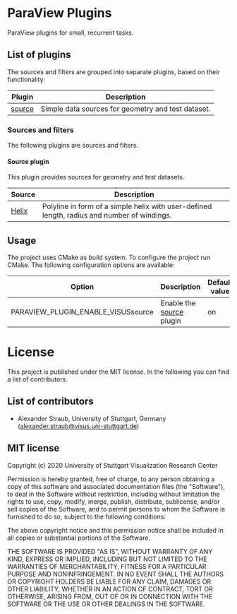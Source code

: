 # ParaView Plugins

ParaView plugins for small, recurrent tasks.

## List of plugins

The sources and filters are grouped into separate plugins, based on their functionality:

| Plugin                    | Description                                                               |
|---------------------------|---------------------------------------------------------------------------|
| [source](#source-plugin)  | Simple data sources for geometry and test dataset.                        |

### Sources and filters

The following plugins are sources and filters.

#### Source plugin

This plugin provides sources for geometry and test datasets.

| Source                                            | Description                                                                                  |
|---------------------------------------------------|----------------------------------------------------------------------------------------------|
| [Helix](plugins/source/modules/helix/Readme.md)   | Polyline in form of a simple helix with user-defined length, radius and number of windings.  |

## Usage

The project uses CMake as build system. To configure the project run CMake. The following configuration options are available:

| Option                                | Description                                   | Default value     |
|---------------------------------------|-----------------------------------------------|-------------------|
| PARAVIEW_PLUGIN_ENABLE_VISUSsource    | Enable the [source](#source-plugin) plugin    | on                |

# License

This project is published under the MIT license. In the following you can find a list of contributors.

## List of contributors

- Alexander Straub, University of Stuttgart, Germany  
  (alexander.straub@visus.uni-stuttgart.de)

## MIT license

Copyright (c) 2020 University of Stuttgart Visualization Research Center

Permission is hereby granted, free of charge, to any person obtaining a copy
of this software and associated documentation files (the "Software"), to deal
in the Software without restriction, including without limitation the rights
to use, copy, modify, merge, publish, distribute, sublicense, and/or sell
copies of the Software, and to permit persons to whom the Software is
furnished to do so, subject to the following conditions:

The above copyright notice and this permission notice shall be included in all
copies or substantial portions of the Software.

THE SOFTWARE IS PROVIDED "AS IS", WITHOUT WARRANTY OF ANY KIND, EXPRESS OR
IMPLIED, INCLUDING BUT NOT LIMITED TO THE WARRANTIES OF MERCHANTABILITY,
FITNESS FOR A PARTICULAR PURPOSE AND NONINFRINGEMENT. IN NO EVENT SHALL THE
AUTHORS OR COPYRIGHT HOLDERS BE LIABLE FOR ANY CLAIM, DAMAGES OR OTHER
LIABILITY, WHETHER IN AN ACTION OF CONTRACT, TORT OR OTHERWISE, ARISING FROM,
OUT OF OR IN CONNECTION WITH THE SOFTWARE OR THE USE OR OTHER DEALINGS IN THE
SOFTWARE.
